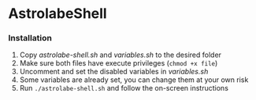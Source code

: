 # AstrolabeShell

### Installation
1. Copy *astrolabe-shell.sh* and *variables.sh* to the desired folder
2. Make sure both files have execute privileges (`chmod +x file`)
3. Uncomment and set the disabled variables in *variables.sh*
4. Some variables are already set, you can change them at your own risk
5. Run `./astrolabe-shell.sh` and follow the on-screen instructions
